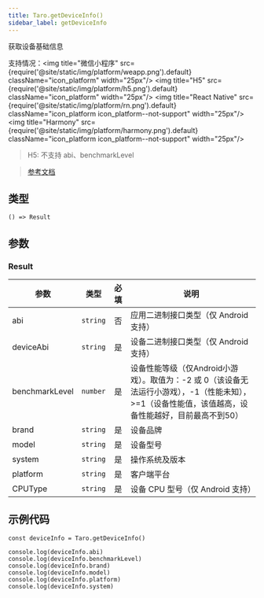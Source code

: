 ```yaml
---
title: Taro.getDeviceInfo()
sidebar_label: getDeviceInfo
---
```


获取设备基础信息

支持情况：<img title="微信小程序" src={require('@site/static/img/platform/weapp.png').default} className="icon_platform" width="25px"/> <img title="H5" src={require('@site/static/img/platform/h5.png').default} className="icon_platform" width="25px"/> <img title="React Native" src={require('@site/static/img/platform/rn.png').default} className="icon_platform icon_platform--not-support" width="25px"/> <img title="Harmony" src={require('@site/static/img/platform/harmony.png').default} className="icon_platform icon_platform--not-support" width="25px"/>

> H5: 不支持 abi、benchmarkLevel

> [参考文档](https://developers.weixin.qq.com/miniprogram/dev/api/base/system/wx.getDeviceInfo.html)

## 类型

```tsx
() => Result
```

## 参数

### Result

| 参数 | 类型 | 必填 | 说明 |
| --- | --- | :---: | --- |
| abi | `string` | 否 | 应用二进制接口类型（仅 Android 支持） |
| deviceAbi | `string` | 是 | 设备二进制接口类型（仅 Android 支持） |
| benchmarkLevel | `number` | 是 | 设备性能等级（仅Android小游戏）。取值为：-2 或 0（该设备无法运行小游戏），-1（性能未知），>=1（设备性能值，该值越高，设备性能越好，目前最高不到50） |
| brand | `string` | 是 | 设备品牌 |
| model | `string` | 是 | 设备型号 |
| system | `string` | 是 | 操作系统及版本 |
| platform | `string` | 是 | 客户端平台 |
| CPUType | `string` | 是 | 设备 CPU 型号（仅 Android 支持） |

## 示例代码

```tsx
const deviceInfo = Taro.getDeviceInfo()

console.log(deviceInfo.abi)
console.log(deviceInfo.benchmarkLevel)
console.log(deviceInfo.brand)
console.log(deviceInfo.model)
console.log(deviceInfo.platform)
console.log(deviceInfo.system)
```
